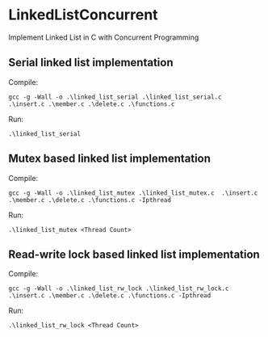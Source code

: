 # LinkedListConcurrent

Implement Linked List in C with Concurrent Programming

## Serial linked list implementation

Compile: 

``gcc -g -Wall -o .\linked_list_serial .\linked_list_serial.c  .\insert.c .\member.c .\delete.c .\functions.c``

Run: 

``.\linked_list_serial``

## Mutex based linked list implementation

Compile: 

``gcc -g -Wall -o .\linked_list_mutex .\linked_list_mutex.c  .\insert.c .\member.c .\delete.c .\functions.c -Ipthread``

Run: 

``.\linked_list_mutex <Thread Count>``

## Read-write lock based linked list implementation

Compile: 

``gcc -g -Wall -o .\linked_list_rw_lock .\linked_list_rw_lock.c  .\insert.c .\member.c .\delete.c .\functions.c -Ipthread``

Run: 

``.\linked_list_rw_lock <Thread Count>``
